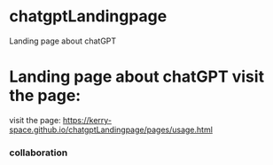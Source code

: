 # chatgptLandingpage
Landing page  about chatGPT

## 

Landing page about chatGPT visit the page: 
=======
visit the page: https://kerry-space.github.io/chatgptLandingpage/pages/usage.html

### collaboration 
